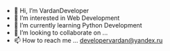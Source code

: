 - 👋 Hi, I’m VardanDeveloper
- 👀 I’m interested in Web Development
- 🌱 I’m currently learning Python Development
- 💞️ I’m looking to collaborate on ...
- 📫 How to reach me ... developervardan@yandex.ru

<!---
lancedevs01/lancedevs01 is a ✨ special ✨ repository because its `README.md` (this file) appears on your GitHub profile.
You can click the Preview link to take a look at your changes.
--->
